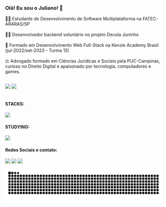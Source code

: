 ### Olá! Eu sou o Juliano! 👋

👨‍💻 Estudante de Desenvolvimento de Software Multiplataforma na FATEC-ARARAS/SP
<br>
<br>
👨‍💻 Desenvolvedor backend voluntário no projeto Decola Juninho
<br>
<br>
🔭 Formado em Desenvolvimento Web Full-Stack na Kenzie Academy Brasil (jul-2022/set-2023 - Turma 15)
<br>
<br>
:balance_scale: Advogado formado em Ciências Jurídicas e Sociais pela PUC-Campinas, curioso no Direito Digital e apaixonado por tecnologia, computadores e games.
<br>
<br>

<div>
  <img height="180em" src="https://github-readme-stats.vercel.app/api?username=julianosantosdev&count_private=true&show_icons=true&theme=nightowl">
  <img height="180em" src="https://github-readme-stats.vercel.app/api/top-langs/?username=julianosantosdev&langs_count=8&hide_progress=true&theme=nightowl">
</div>

<br>

#### STACKS:
<img src="https://skillicons.dev/icons?i=html,css,js,ts,react,php,python,django,express,nodejs,nestjs,prisma,mysql,git,linux,mint,debian,windows&perline=6" />


#### STUDYING:
<img src="https://skillicons.dev/icons?i=cpp,mongodb,java&perline=9" />

#### Redes Sociais e contato:
<div>
  <a href="https://www.linkedin.com/in/juliano-santos-374100246/" target="_blank"><img src="https://img.shields.io/badge/-LinkedIn-%230077B5?style=for-the-badge&logo=linkedin&logoColor=white" target="_blank"></a> 
  <a href="https://instagram.com/julianosanttosjs" target="_blank"><img src="https://img.shields.io/badge/-Instagram-%23E4405F?style=for-the-badge&logo=instagram&logoColor=white" target="_blank"></a>
  <a href = "mailto:julianosantosdev@outlook.com"><img src="https://img.shields.io/badge/Microsoft_Outlook-0078D4?style=for-the-badge&logo=microsoft-outlook&logoColor=white" target="_blank"></a>
</div>

![snake gif](https://github.com/julianosantosdev/julianosantosdev/blob/output/github-contribution-grid-snake.svg)

<!--
**julianosantosdev/julianosantosdev** is a ✨ _special_ ✨ repository because its `README.md` (this file) appears on your GitHub profile.

Here are some ideas to get you started:

- 🔭 I’m currently working on ...
- 🌱 I’m currently learning ...
- 👯 I’m looking to collaborate on ...
- 🤔 I’m looking for help with ...
- 💬 Ask me about ...
- 📫 How to reach me: ...
- 😄 Pronouns: ...
- ⚡ Fun fact: ...
-->
